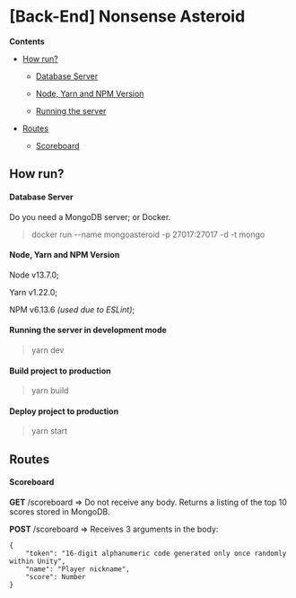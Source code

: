 # [Back-End] Nonsense Asteroid

**Contents**
- [How run?](https://github.com/yepMad/NonsenseAsteroidBackEnd#how-run)
   - [Database Server](https://github.com/yepMad/NonsenseAsteroidBackEnd#database-server)
 
   - [Node, Yarn and NPM Version](https://github.com/yepMad/NonsenseAsteroidBackEnd#node-yarn-and-npm-version)
   - [Running the server](https://github.com/yepMad/NonsenseAsteroidBackEnd#running-the-server)

- [Routes](https://github.com/yepMad/NonsenseAsteroidBackEnd#routes)
   - [Scoreboard](https://github.com/yepMad/NonsenseAsteroidBackEnd#scoreboard)

## How run?
#### Database Server
Do you need a MongoDB server; or Docker.

> docker run --name mongoasteroid -p 27017:27017 -d -t mongo

#### Node, Yarn and NPM Version

Node v13.7.0;

Yarn v1.22.0;

NPM v6.13.6 *(used due to ESLint)*;

#### Running the server in development mode
> yarn dev

#### Build project to production
> yarn build

#### Deploy project to production
> yarn start

## Routes
#### Scoreboard

**GET** /scoreboard => Do not receive any body. Returns a listing of the top 10 scores stored in MongoDB.

**POST** /scoreboard => Receives 3 arguments in the body:

	{
		"token": "16-digit alphanumeric code generated only once randomly within Unity",
		"name": "Player nickname",
		"score": Number
	}

